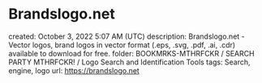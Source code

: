 # Brandslogo.net

created: October 3, 2022 5:07 AM (UTC)
description: Brandslogo.net - Vector logos, brand logos in vector format (.eps, .svg, .pdf, .ai, .cdr) available to download for free.
folder: BOOKMRKS-MTHRFCKR / SEARCH PARTY MTHRFCKR! / Logo Search and Identification Tools
tags: Search, engine, logo
url: https://brandslogo.net